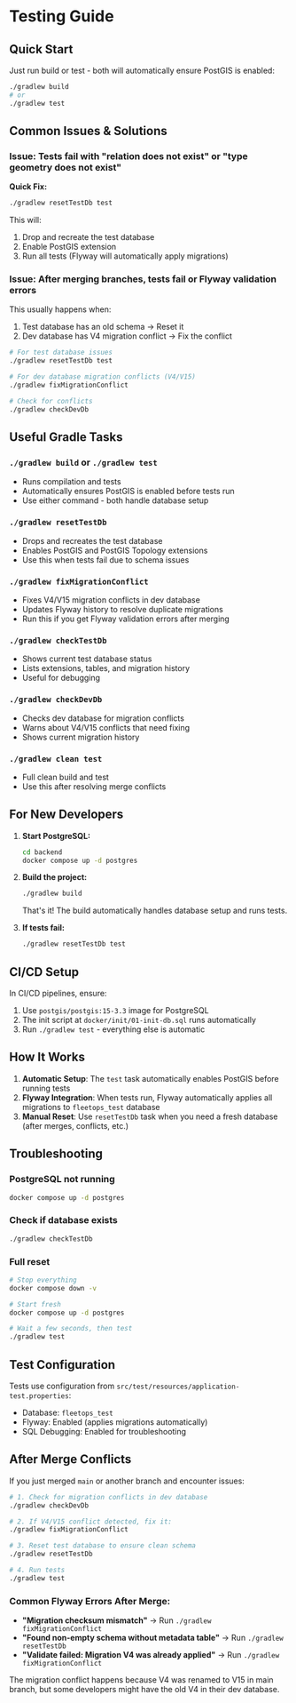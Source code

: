 # Testing Guide

## Quick Start

Just run build or test - both will automatically ensure PostGIS is enabled:

```bash
./gradlew build
# or
./gradlew test
```

## Common Issues & Solutions

### Issue: Tests fail with "relation does not exist" or "type geometry does not exist"

**Quick Fix:**
```bash
./gradlew resetTestDb test
```

This will:
1. Drop and recreate the test database
2. Enable PostGIS extension
3. Run all tests (Flyway will automatically apply migrations)

### Issue: After merging branches, tests fail or Flyway validation errors

This usually happens when:
1. Test database has an old schema → Reset it
2. Dev database has V4 migration conflict → Fix the conflict

```bash
# For test database issues
./gradlew resetTestDb test

# For dev database migration conflicts (V4/V15)
./gradlew fixMigrationConflict

# Check for conflicts
./gradlew checkDevDb
```

## Useful Gradle Tasks

### `./gradlew build` or `./gradlew test`
- Runs compilation and tests
- Automatically ensures PostGIS is enabled before tests run
- Use either command - both handle database setup

### `./gradlew resetTestDb`
- Drops and recreates the test database
- Enables PostGIS and PostGIS Topology extensions
- Use this when tests fail due to schema issues

### `./gradlew fixMigrationConflict`
- Fixes V4/V15 migration conflicts in dev database
- Updates Flyway history to resolve duplicate migrations
- Run this if you get Flyway validation errors after merging

### `./gradlew checkTestDb`
- Shows current test database status
- Lists extensions, tables, and migration history
- Useful for debugging

### `./gradlew checkDevDb`
- Checks dev database for migration conflicts
- Warns about V4/V15 conflicts that need fixing
- Shows current migration history

### `./gradlew clean test`
- Full clean build and test
- Use this after resolving merge conflicts

## For New Developers

1. **Start PostgreSQL:**
   ```bash
   cd backend
   docker compose up -d postgres
   ```

2. **Build the project:**
   ```bash
   ./gradlew build
   ```
   
   That's it! The build automatically handles database setup and runs tests.

3. **If tests fail:**
   ```bash
   ./gradlew resetTestDb test
   ```

## CI/CD Setup

In CI/CD pipelines, ensure:

1. Use `postgis/postgis:15-3.3` image for PostgreSQL
2. The init script at `docker/init/01-init-db.sql` runs automatically
3. Run `./gradlew test` - everything else is automatic

## How It Works

1. **Automatic Setup**: The `test` task automatically enables PostGIS before running tests
2. **Flyway Integration**: When tests run, Flyway automatically applies all migrations to `fleetops_test` database
3. **Manual Reset**: Use `resetTestDb` task when you need a fresh database (after merges, conflicts, etc.)

## Troubleshooting

### PostgreSQL not running
```bash
docker compose up -d postgres
```

### Check if database exists
```bash
./gradlew checkTestDb
```

### Full reset
```bash
# Stop everything
docker compose down -v

# Start fresh
docker compose up -d postgres

# Wait a few seconds, then test
./gradlew test
```

## Test Configuration

Tests use configuration from `src/test/resources/application-test.properties`:
- Database: `fleetops_test`
- Flyway: Enabled (applies migrations automatically)
- SQL Debugging: Enabled for troubleshooting

## After Merge Conflicts

If you just merged `main` or another branch and encounter issues:

```bash
# 1. Check for migration conflicts in dev database
./gradlew checkDevDb

# 2. If V4/V15 conflict detected, fix it:
./gradlew fixMigrationConflict

# 3. Reset test database to ensure clean schema
./gradlew resetTestDb

# 4. Run tests
./gradlew test
```

### Common Flyway Errors After Merge:
- **"Migration checksum mismatch"** → Run `./gradlew fixMigrationConflict`
- **"Found non-empty schema without metadata table"** → Run `./gradlew resetTestDb`
- **"Validate failed: Migration V4 was already applied"** → Run `./gradlew fixMigrationConflict`

The migration conflict happens because V4 was renamed to V15 in main branch, but some developers might have the old V4 in their dev database.
